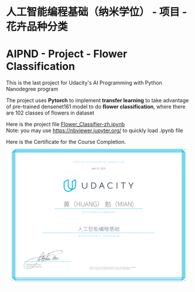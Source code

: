 # 人工智能编程基础（纳米学位） - 项目 - 花卉品种分类 
# AIPND - Project - Flower Classification

[//]: # (Image References)
[image]: ./20190415-Certificate.png

This is the last project for Udacity's AI Programming with Python Nanodegree program

The project uses **Pytorch** to implement **transfer learning** to take advantage of pre-trained densenet161 model to do **flower classification**, where there are 102 classes of flowers in dataset

Here is the project file [Flower_Classifier-zh.ipynb](Flower_Classifier-zh.ipynb)  
Note:  you may use https://nbviewer.jupyter.org/ to quickly load .ipynb file


Here is the Certificate for the Course Completion.
![alt text][image]
